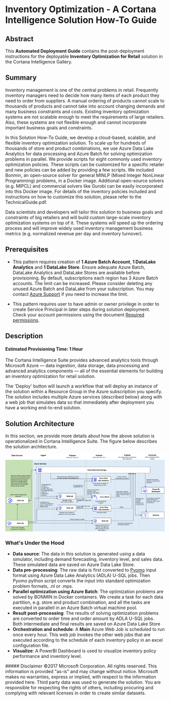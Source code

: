 # Inventory Optimization - A Cortana Intelligence Solution How-To Guide

## Abstract
This **Automated Deployment Guide** contains the post-deployment instructions for the deployable **Inventory Optimization for Retail** solution in the Cortana Intelligence Gallery. 

<Guide type="PostDeploymentGuidance" url="https://github.com/Azure/cortana-intelligence-inventory-optimization/blob/master/Automated%20Deployment%20Guide/Post%20Deployment%20Instructions.md"/>

## Summary
<Guide type="Summary">
Inventory management is one of the central problems in retail. Frequently inventory managers need to decide how many items of each product they need to order from suppliers. A manual ordering of products cannot scale to thousands of products and cannot take into account changing demands and many business constraints and costs. Existing inventory optimization systems are not scalable enough to meet the requirements of large retailers. Also, these systems are not flexible enough and cannot incorporate important business goals and constraints.

In this Solution How-To Guide, we develop a cloud-based, scalable, and flexible inventory optimization solution. To scale up for hundreds of thousands of store and product combinations,  we use Azure Data Lake Analytics for data processing and Azure Batch for solving optimization problems in parallel. We provide scripts for eight commonly used inventory optimization policies. These scripts can be customized for a specific retailer and new policies can be added by providing a few scripts. We included Bonmin, an open-source solver for general MINLP (Mixed Integer NonLinear Programming) problems, in a Docker image. Additional open-source solvers (e.g. MIPCL) and commercial solvers like Gurobi can be easily incorporated into this Docker image. For details of the inventory policies included and instructions on how to customize this solution, please refer to the TechnicalGuide.pdf.

Data scientists and developers will tailor this solution to business goals and constraints of big retailers and will build custom large-scale inventory optimization systems on top of it. These systems will speed up the ordering process and will improve widely used inventory management business metrics (e.g. normalized revenue per day and inventory turnover). 
</Guide>

## Prerequisites
<Guide type="Prerequisites">

- This pattern requires creation of **1 Azure Batch Account**, **1 DataLake Analytics** and **1 DataLake Store**. Ensure adequate Azure Batch, DataLake Analytics and DataLake Stores are available before provisioning. By default, subscriptions each region has 3 Azure Batch accounts. The limit can be increased. Please consider deleting any unused Azure Batch and DataLake from your subscription. You may contact [Azure Support](https://azure.microsoft.com/support/faq/) if you need to increase the limit.

- This pattern requires user to have admin or owner privilege in order to create Service Principal in later steps during solution deployment. Check your account permissions using the document [Required permissions](https://docs.microsoft.com/en-us/azure/azure-resource-manager/resource-group-create-service-principal-portal#required-permissions). 
</Guide>

## Description

#### Estimated Provisioning Time: <Guide type="EstimatedTime">1 Hour</Guide>
<Guide type="Description">
The Cortana Intelligence Suite provides advanced analytics tools through Microsoft Azure — data ingestion, data storage, data processing and advanced analytics components — all of the essential elements for building an inventory optimization for retail solution.

The 'Deploy' button will launch a workflow that will deploy an instance of the solution within a Resource Group in the Azure subscription you specify. The solution includes multiple Azure services (described below) along with a web job that simulates data so that immediately after deployment you have a working end-to-end solution. 

## Solution Architecture
In this section, we provide more details about how the above solution is operationalized in Cortana Intelligence Suite. The figure below describes the solution architecture.

![](https://github.com/Azure/cortana-intelligence-inventory-optimization/blob/master/Manual%20Deployment%20Guide/Figures/SolutionArchitecture.png)

### What's Under the Hood
- **Data source**: The data in this solution is generated using a data simulator, including demand forecasting, inventory level, and sales data. These simulated data are saved on Azure Data Lake Store. 
- **Data pre-processing**: The raw data is first converted to [Pyomo](http://www.pyomo.org/) input format using Azure Data Lake Analytics (ADLA) U-SQL jobs. Then Pyomo python script converts the input into standard optimization problem formats, .nl or .mps. 
- **Parallel optimization using Azure Batch**: The optimization problems are solved by BONMIN in Docker containers. We create a task for each data partition, e.g. store and product combination, and all the tasks are executed in parallell in an Azure Batch virtual machine pool.
- **Result post-processing**: The results of solving optimization problems are converted to order time and order amount by ADLA U-SQL jobs. Both intermediate and final results are saved on Azure Data Lake Store
- **Orchestration and schedule**: A **Main** Azure Web Job is scheduled to run once every hour. This web job invokes the other web jobs that are executed according to the schedule of each inventory policy in an excel configuration file. 
- **Visualize**: A PowerBI Dashboard is used to visualize inventory policy performance and inventory level. 

</Guide>
##### Disclaimer
©2017 Microsoft Corporation. All rights reserved.  This information is provided "as-is" and may change without notice. Microsoft makes no warranties, express or implied, with respect to the information provided here.  Third party data was used to generate the solution.  You are responsible for respecting the rights of others, including procuring and complying with relevant licenses in order to create similar datasets.
